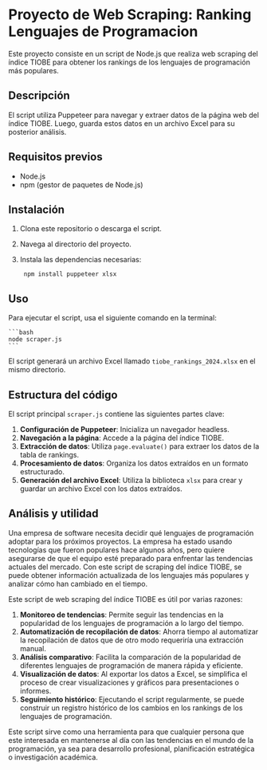 # Proyecto de Web Scraping: Ranking Lenguajes de Programacion

Este proyecto consiste en un script de Node.js que realiza web scraping del índice TIOBE para obtener los rankings de los lenguajes de programación más populares.

## Descripción

El script utiliza Puppeteer para navegar y extraer datos de la página web del índice TIOBE. Luego, guarda estos datos en un archivo Excel para su posterior análisis.

## Requisitos previos

- Node.js
- npm (gestor de paquetes de Node.js)

## Instalación

1. Clona este repositorio o descarga el script.
2. Navega al directorio del proyecto.
3. Instala las dependencias necesarias:

    ```
     npm install puppeteer xlsx
    ```

## Uso

Para ejecutar el script, usa el siguiente comando en la terminal:

    ```bash
    node scraper.js
    ```

El script generará un archivo Excel llamado `tiobe_rankings_2024.xlsx` en el mismo directorio.

## Estructura del código

El script principal `scraper.js` contiene las siguientes partes clave:

1. **Configuración de Puppeteer**: Inicializa un navegador headless.
2. **Navegación a la página**: Accede a la página del índice TIOBE.
3. **Extracción de datos**: Utiliza `page.evaluate()` para extraer los datos de la tabla de rankings.
4. **Procesamiento de datos**: Organiza los datos extraídos en un formato estructurado.
5. **Generación del archivo Excel**: Utiliza la biblioteca `xlsx` para crear y guardar un archivo Excel con los datos extraídos.

## Análisis y utilidad

Una empresa de software necesita decidir qué lenguajes de programación adoptar para los próximos proyectos. La empresa ha estado usando tecnologías que fueron populares hace algunos años, pero quiere asegurarse de que el equipo esté preparado para enfrentar las tendencias actuales del mercado. Con este script de scraping del índice TIOBE, se puede obtener información actualizada de los lenguajes más populares y analizar cómo han cambiado en el tiempo.

Este script de web scraping del índice TIOBE es útil por varias razones:

1. **Monitoreo de tendencias**: Permite seguir las tendencias en la popularidad de los lenguajes de programación a lo largo del tiempo.
2. **Automatización de recopilación de datos**: Ahorra tiempo al automatizar la recopilación de datos que de otro modo requeriría una extracción manual.
5. **Análisis comparativo**: Facilita la comparación de la popularidad de diferentes lenguajes de programación de manera rápida y eficiente.
6. **Visualización de datos**: Al exportar los datos a Excel, se simplifica el proceso de crear visualizaciones y gráficos para presentaciones o informes.
7. **Seguimiento histórico**: Ejecutando el script regularmente, se puede construir un registro histórico de los cambios en los rankings de los lenguajes de programación.

Este script sirve como una herramienta para que cualquier persona que este interesada en mantenerse al día con las tendencias en el mundo de la programación, ya sea para desarrollo profesional, planificación estratégica o investigación académica.
